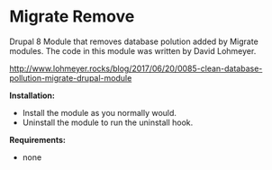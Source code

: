 # Migrate Remove

Drupal 8 Module that removes database polution added by Migrate modules.  The
code in this module was written by David Lohmeyer.

http://www.lohmeyer.rocks/blog/2017/06/20/0085-clean-database-pollution-migrate-drupal-module

**Installation:**

  * Install the module as you normally would.
  * Uninstall the module to run the uninstall hook.

**Requirements:**
  * none
